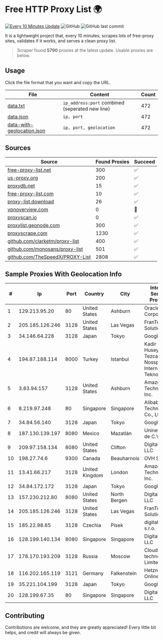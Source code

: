 
# Free HTTP Proxy List 🌍

[![Every 10 Minutes Update](https://github.com/mertguvencli/http-proxy-list/actions/workflows/main.yml/badge.svg?branch=main)](https://github.com/mertguvencli/http-proxy-list/actions/workflows/main.yml)
![GitHub](https://img.shields.io/github/license/mertguvencli/http-proxy-list)
![GitHub last commit](https://img.shields.io/github/last-commit/mertguvencli/http-proxy-list)

It is a lightweight project that, every 10 minutes, scrapes lots of free-proxy sites, validates if it works, and serves a clean proxy list.


> Scraper found **5790** proxies at the latest update. Usable proxies are below.

## Usage

Click the file format that you want and copy the URL.


|File|Content|Count|
|----|-------|-----|
|[data.txt](https://raw.githubusercontent.com/mertguvencli/http-proxy-list/main/proxy-list/data.txt)|`ip_address:port` combined (seperated new line)|472|
|[data.json](https://raw.githubusercontent.com/mertguvencli/http-proxy-list/main/proxy-list/data.json)|`ip, port`|472|
|[data-with-geolocation.json](https://raw.githubusercontent.com/mertguvencli/http-proxy-list/main/proxy-list/data-with-geolocation.json)|`ip, port, geolocation`|472|

## Sources

|Source|Found Proxies|Succeed|
|------|-------------|-------|
|[free-proxy-list.net](https://free-proxy-list.net)|300|✅|
|[us-proxy.org](https://www.us-proxy.org)|200|✅|
|[proxydb.net](http://proxydb.net)|15|✅|
|[free-proxy-list.com](https://free-proxy-list.com/?page=&port=&type%5B%5D=http&type%5B%5D=https&up_time=0&search=Search)|10|✅|
|[proxy-list.download](https://www.proxy-list.download/HTTP)|26|✅|
|[vpnoverview.com](https://vpnoverview.com/privacy/anonymous-browsing/free-proxy-servers)|0|🚫|
|[proxyscan.io](https://www.proxyscan.io)|0|✅|
|[proxylist.geonode.com](https://proxylist.geonode.com/api/proxy-list?limit=300&page=1&sort_by=lastChecked&sort_type=desc&protocols=http,https)|300|✅|
|[proxyscrape.com](https://api.proxyscrape.com/v2/?request=displayproxies&protocol=http&timeout=10000&country=all&ssl=all&anonymity=all)|1230|✅|
|[github.com/clarketm/proxy-list](https://raw.githubusercontent.com/clarketm/proxy-list/master/proxy-list-raw.txt)|400|✅|
|[github.com/monosans/proxy-list](https://raw.githubusercontent.com/monosans/proxy-list/main/proxies/http.txt)|501|✅|
|[github.com/TheSpeedX/PROXY-List](https://raw.githubusercontent.com/TheSpeedX/PROXY-List/master/http.txt)|2808|✅|


## Sample Proxies With Geolocation Info

|#|Ip|Port|Country|City|Internet Service Provider|
|-|--|----|-------|----|-------------------------|
|1|129.213.95.20|80|United States|Ashburn|Oracle Corporation|
|2|205.185.126.246|3128|United States|Las Vegas|FranTech Solutions|
|3|34.146.64.228|3128|Japan|Tokyo|Google LLC|
|4|194.87.188.114|8000|Turkey|Istanbul|Kadir Huseyin Tezcan Nosspeed Internet Teknolojileri|
|5|3.83.94.157|3128|United States|Ashburn|Amazon Technologies Inc.|
|6|8.219.97.248|80|Singapore|Singapore|Alibaba (US) Technology Co., Ltd.|
|7|34.84.56.140|3128|Japan|Tokyo|Google LLC|
|8|187.130.139.197|8080|Mexico|Mazatlán|Uninet S.A. de C.V.|
|9|209.97.158.134|8080|United States|Clifton|DigitalOcean, LLC|
|10|198.27.74.6|9300|Canada|Beauharnois|OVH SAS|
|11|13.41.66.217|3128|United Kingdom|London|Amazon Technologies Inc.|
|12|34.84.172.172|3128|Japan|Tokyo|Google LLC|
|13|157.230.212.80|8080|United States|North Bergen|DigitalOcean, LLC|
|14|205.185.126.246|3128|United States|Las Vegas|FranTech Solutions|
|15|185.22.98.65|3128|Czechia|Písek|digital cave s.r.o.|
|16|128.199.140.134|8080|Singapore|Singapore|DigitalOcean, LLC|
|17|178.170.193.209|3128|Russia|Moscow|Cloud technology Limited (Ltd.)|
|18|116.202.165.119|3121|Germany|Falkenstein|Hetzner Online GmbH|
|19|35.221.104.199|3128|Japan|Tokyo|Google LLC|
|20|128.199.67.35|80|Singapore|Singapore|DigitalOcean, LLC|



## Contributing

Contributions are welcome, and they are greatly appreciated! Every
little bit helps, and credit will always be given.

